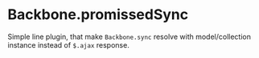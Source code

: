 Backbone.promissedSync
======================

Simple line plugin, that make `Backbone.sync` resolve with model/collection instance instead of `$.ajax` response.
